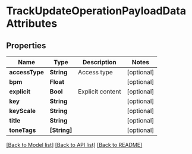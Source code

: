 # TrackUpdateOperationPayloadDataAttributes

## Properties
Name | Type | Description | Notes
------------ | ------------- | ------------- | -------------
**accessType** | **String** | Access type | [optional] 
**bpm** | **Float** |  | [optional] 
**explicit** | **Bool** | Explicit content | [optional] 
**key** | **String** |  | [optional] 
**keyScale** | **String** |  | [optional] 
**title** | **String** |  | [optional] 
**toneTags** | **[String]** |  | [optional] 

[[Back to Model list]](../README.md#documentation-for-models) [[Back to API list]](../README.md#documentation-for-api-endpoints) [[Back to README]](../README.md)


